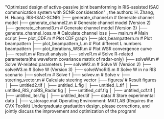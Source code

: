 "Optimized design of active-passive joint beamforming in RIS-assisted ISAC communication system with SCNR consideration" , the authors: H. Zhang, H. Huang.
RIS-ISAC-SCNR/
├── generate_channel.m            # Generate channel model
├── generate_channel2.m           # Generate channel model (Version 2)
├── generate_channel3.m           # Generate channel model (Version 3)
├── generate_channel_loss.m       # Calculate channel loss
├── main.m                        # Main script
├── plot_CDF.m                    # Plot CDF graph
├── plot_beampattern.m            # Plot beampattern 
├── plot_beampattern_L.m          # Plot different L numbers beampattern
├── plot_iterations_WSR.m         # Plot WSR convergence curve
├── result.m                      # Result analysis
├── solveR.m                      # Solve R-related parameters(the waveform covariance matrix of radar-only)
├── solveW.m                      # Solve W-related parameters
├── solveW2.m                     # Solve W (Version 2)
├── solveW3.m                     # Solve W (Version 3)
├── solveWnoRIS.m                 # Solve W in no RIS scenario
├── solvef.m                      # Solve f 
├── solvev.m                      # Solve v
├── steering_vector.m             # Calculate steering vector
├── figures/                      # Result figures
│   ├── untitled2.tif
│   ├── untitled_L.fig
│   ├── untitled_L.tif
│   ├── untitled_RIS_noRIS_Radar.fig
│   ├── untitled_cdf.fig
│   ├── untitled_cdf.tif
│   ├── untitled_iter.fig
│   ├── untitled_iter.tif
├── data/                         # Store experimental data
│   ├── v_storage.mat
Operating Environment: MATLAB (Requires the CVX Toolkit)
Undergraduate graduation design, please corrections, and jointly discuss the improvement and optimization of the program!


